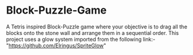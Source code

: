 # Block-Puzzle-Game
A Tetris inspired Block-Puzzle game where your objective is to drag all the blocks onto the stone wall and arrange them in a sequential order.
This project uses a glow system imported from the following link:- "https://github.com/Elringus/SpriteGlow"
